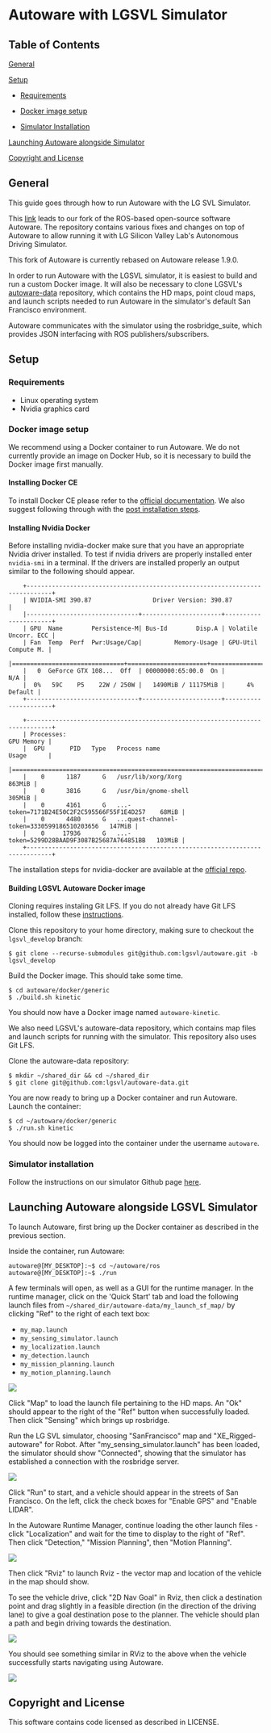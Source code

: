 # Autoware with LGSVL Simulator

## Table of Contents

[General](#general)

[Setup](#setup)

- [Requirements](#requirements)

- [Docker image setup](#docker-image-setup)

- [Simulator Installation](#simulator-installation)

[Launching Autoware alongside Simulator](#launching-autoware-alongside-lg-svl-simulator)

[Copyright and License](#copyright-and-license) 

## General

This guide goes through how to run Autoware with the LG SVL Simulator.

This [link](https://github.com/lgsvl/Autoware) leads to our fork of the ROS-based open-source software Autoware. The repository contains various fixes and changes on top of Autoware to allow running it with LG Silicon Valley Lab's Autonomous Driving Simulator. 

This fork of Autoware is currently rebased on Autoware release 1.9.0.

In order to run Autoware with the LGSVL simulator, it is easiest to build and run a custom Docker image. It will also be necessary to clone LGSVL's [autoware-data](https://github.com/lgsvl/autoware-data) repository, which contains the HD maps, point cloud maps, and launch scripts needed to run Autoware in the simulator's default San Francisco environment. 

Autoware communicates with the simulator using the rosbridge_suite, which provides JSON interfacing with  ROS publishers/subscribers. 

## Setup

### Requirements

- Linux operating system
- Nvidia graphics card

### Docker image setup

We recommend using a Docker container to run Autoware. We do not currently provide an image on Docker Hub, so it is necessary to build the Docker image first manually. 

#### Installing Docker CE

To install Docker CE please refer to the [official documentation](https://docs.docker.com/install/linux/docker-ce/ubuntu/). We also suggest following through with the [post installation steps](https://docs.docker.com/install/linux/linux-postinstall/).

#### Installing Nvidia Docker

Before installing nvidia-docker make sure that you have an appropriate Nvidia driver installed. To test if nvidia drivers are properly installed enter `nvidia-smi` in a terminal. If the drivers are installed properly an output similar to the following should appear.

```
    +-----------------------------------------------------------------------------+
    | NVIDIA-SMI 390.87                 Driver Version: 390.87                    |
    |-------------------------------+----------------------+----------------------+
    | GPU  Name        Persistence-M| Bus-Id        Disp.A | Volatile Uncorr. ECC |
    | Fan  Temp  Perf  Pwr:Usage/Cap|         Memory-Usage | GPU-Util  Compute M. |
    |===============================+======================+======================|
    |   0  GeForce GTX 108...  Off  | 00000000:65:00.0  On |                  N/A |
    |  0%   59C    P5    22W / 250W |   1490MiB / 11175MiB |      4%      Default |
    +-------------------------------+----------------------+----------------------+
                                                                                
    +-----------------------------------------------------------------------------+
    | Processes:                                                       GPU Memory |
    |  GPU       PID   Type   Process name                             Usage      |
    |=============================================================================|
    |    0      1187      G   /usr/lib/xorg/Xorg                           863MiB |
    |    0      3816      G   /usr/bin/gnome-shell                         305MiB |
    |    0      4161      G   ...-token=7171B24E50C2F2C595566F55F1E4D257    68MiB |
    |    0      4480      G   ...quest-channel-token=3330599186510203656   147MiB |
    |    0     17936      G   ...-token=5299D28BAAD9F3087B25687A764851BB   103MiB |
    +-----------------------------------------------------------------------------+
```

The installation steps for nvidia-docker are available at the [official repo](https://github.com/NVIDIA/nvidia-docker).

#### Building LGSVL Autoware Docker image

Cloning requires instaling Git LFS. If you do not already have Git LFS installed, follow these [instructions](https://git-lfs.github.com/). 

Clone this repository to your home directory, making sure to checkout the `lgsvl_develop` branch:

```
$ git clone --recurse-submodules git@github.com:lgsvl/autoware.git -b lgsvl_develop
```

Build the Docker image. This should take some time.

```
$ cd autoware/docker/generic
$ ./build.sh kinetic
```

You should now have a Docker image named `autoware-kinetic`.

We also need LGSVL's autoware-data repository, which contains map files and launch scripts for running with the simulator. This repository also uses Git LFS.

Clone the autoware-data repository:

```
$ mkdir ~/shared_dir && cd ~/shared_dir
$ git clone git@github.com:lgsvl/autoware-data.git
```

You are now ready to bring up a Docker container and run Autoware. Launch the container:

```
$ cd ~/autoware/docker/generic
$ ./run.sh kinetic
```

You should now be logged into the container under the username `autoware`.

### Simulator installation

Follow the instructions on our simulator Github page [here](https://github.com/lgsvl/simulator).

## Launching Autoware alongside LGSVL Simulator

To launch Autoware, first bring up the Docker container as described in the previous section. 

Inside the container, run Autoware:

```
autoware@[MY_DESKTOP]:~$ cd ~/autoware/ros
autoware@[MY_DESKTOP]:~$ ./run
```

A few terminals will open, as well as a GUI for the runtime manager. In the runtime manager, click on the 'Quick Start' tab and load the following launch files from `~/shared_dir/autoware-data/my_launch_sf_map/` by clicking "Ref" to the right of each text box:

- `my_map.launch`
- `my_sensing_simulator.launch`
- `my_localization.launch`
- `my_detection.launch`
- `my_mission_planning.launch`
- `my_motion_planning.launch`

![](images/autoware-runtime-manager.jpg)

Click "Map" to load the launch file pertaining to the HD maps. An "Ok" should appear to the right of the "Ref" button when successfully loaded. Then click "Sensing" which brings up rosbridge. 

Run the LG SVL simulator, choosing "SanFrancisco" map and "XE_Rigged-autoware" for Robot. After "my_sensing_simulator.launch" has been loaded, the simulator should show "Connected", showing that the simulator has established a connection with the rosbridge server. 

![](images/autoware-simulator.jpg)

Click "Run" to start, and a vehicle should appear in the streets of San Francisco. On the left, click the check boxes for "Enable GPS" and "Enable LIDAR". 

In the Autoware Runtime Manager, continue loading the other launch files - click "Localization" and wait for the time to display to the right of "Ref". Then click "Detection," "Mission Planning", then "Motion Planning". 

![](images/autoware-runtime-running.jpg)

Then click "Rviz" to launch Rviz - the vector map and location of the vehicle in the map should show. 

To see the vehicle drive, click "2D Nav Goal" in Rviz, then click a destination point and drag slightly in a feasible direction (in the direction of the driving lane) to give a goal destination pose to the planner. The vehicle should plan a path and begin driving towards the destination.

![](images/autoware-rviz.jpg)

You should see something similar in RViz to the above when the vehicle successfully starts navigating using Autoware.

![](images/autoware-simulator-running.jpg)



##  Copyright and License

This software contains code licensed as described in LICENSE.
